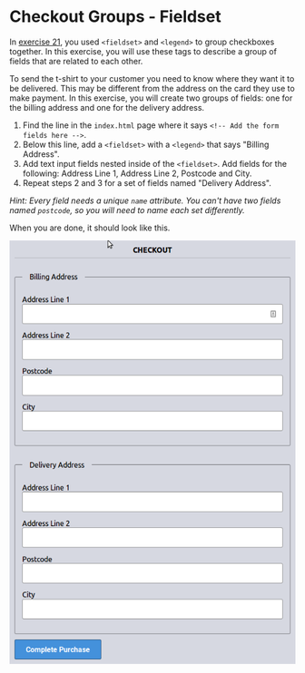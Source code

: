 # Checkout Groups - Fieldset

In [exercise 21](/part-3/21-dietary), you used `<fieldset>` and `<legend>` to group checkboxes together. In this exercise, you will use these tags to describe a group of fields that are related to each other.

To send the t-shirt to your customer you need to know where they want it to be delivered. This may be different from the address on the card they use to make payment. In this exercise, you will create two groups of fields: one for the billing address and one for the delivery address.

1. Find the line in the `index.html` page where it says `<!-- Add the form fields here -->`.
2. Below this line, add a `<fieldset>` with a `<legend>` that says "Billing Address".
3. Add text input fields nested inside of the `<fieldset>`. Add fields for the following: Address Line 1, Address Line 2, Postcode and City.
4. Repeat steps 2 and 3 for a set of fields named "Delivery Address".

_Hint: Every field needs a unique `name` attribute. You can't have two fields named `postcode`, so you will need to name each set differently._

When you are done, it should look like this.

![Screenshot of the billing and delivery address fieldsets](/images/26/solution.png)
